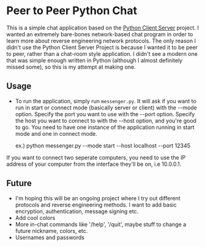# Peer to Peer Python Chat

This is a simple chat application based on the [Python Client Server](https://github.com/pricheal/python-client-server) project. I wanted an extremely bare-bones network-based chat program in order to learn more about reverse engineering network protocols. The only reason I didn't use the Python Client Server Project is because I wanted it to be peer to peer, rather than a chat-room style application. I didn't see a modern one that was simple enough written in Python (although I almost definitely missed some), so this is my attempt at making one.

## Usage

* To run the application, simply run `messenger.py`. It will ask if you want to run in start or connect mode (basically server or client) with the --mode option. Specify the port you want to use with the --port option. Specify the host you want to connect to with the --host option, and you're good to go. You need to have one instance of the application running in start mode and one in connect mode.

    ex.)
    python messenger.py --mode start --host localhost --port 12345

If you want to connect two seperate computers, you need to use the IP address of your computer from the interface they'll be on, i.e 10.0.0.1. 

## Future

* I'm hoping this will be an ongoing project where I try out different protocols and reverse engineering methods. I want to add basic encryption, authentication, message signing etc.
* Add cool colors
* More in-chat commands like '/help', '/quit', maybe stuff to change a future nickname, colors, etc.
* Usernames and passwords
